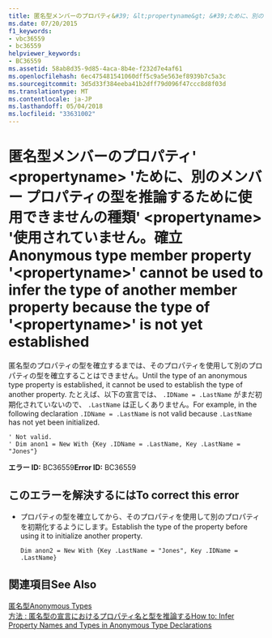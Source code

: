 ```yaml
---
title: 匿名型メンバーのプロパティ&#39; &lt;propertyname&gt; &#39;ために、別のメンバー プロパティの型を推論するために使用できませんの種類&#39; &lt;propertyname&gt; &#39;使用されていません。確立
ms.date: 07/20/2015
f1_keywords:
- vbc36559
- bc36559
helpviewer_keywords:
- BC36559
ms.assetid: 58ab8d35-9d85-4aca-8b4e-f232d7e4af61
ms.openlocfilehash: 6ec475481541060dff5c9a5e563ef8939b7c5a3c
ms.sourcegitcommit: 3d5d33f384eeba41b2dff79d096f47ccc8d8f03d
ms.translationtype: MT
ms.contentlocale: ja-JP
ms.lasthandoff: 05/04/2018
ms.locfileid: "33631002"
---
```

# <a name="anonymous-type-member-property-39ltpropertynamegt39-cannot-be-used-to-infer-the-type-of-another-member-property-because-the-type-of-39ltpropertynamegt39-is-not-yet-established"></a><span data-ttu-id="79010-102">匿名型メンバーのプロパティ&#39; &lt;propertyname&gt; &#39;ために、別のメンバー プロパティの型を推論するために使用できませんの種類&#39; &lt;propertyname&gt; &#39;使用されていません。確立</span><span class="sxs-lookup"><span data-stu-id="79010-102">Anonymous type member property &#39;&lt;propertyname&gt;&#39; cannot be used to infer the type of another member property because the type of &#39;&lt;propertyname&gt;&#39; is not yet established</span></span>
<span data-ttu-id="79010-103">匿名型のプロパティの型を確立するまでは、そのプロパティを使用して別のプロパティの型を確立することはできません。</span><span class="sxs-lookup"><span data-stu-id="79010-103">Until the type of an anonymous type property is established, it cannot be used to establish the type of another property.</span></span> <span data-ttu-id="79010-104">たとえば、以下の宣言では、 `.IDName = .LastName` がまだ初期化されていないので、 `.LastName` は正しくありません。</span><span class="sxs-lookup"><span data-stu-id="79010-104">For example, in the following declaration `.IDName = .LastName` is not valid because `.LastName` has not yet been initialized.</span></span>  
  
```  
' Not valid.   
' Dim anon1 = New With {Key .IDName = .LastName, Key .LastName = "Jones"}   
```  
  
 <span data-ttu-id="79010-105">**エラー ID:** BC36559</span><span class="sxs-lookup"><span data-stu-id="79010-105">**Error ID:** BC36559</span></span>  
  
## <a name="to-correct-this-error"></a><span data-ttu-id="79010-106">このエラーを解決するには</span><span class="sxs-lookup"><span data-stu-id="79010-106">To correct this error</span></span>  
  
-   <span data-ttu-id="79010-107">プロパティの型を確立してから、そのプロパティを使用して別のプロパティを初期化するようにします。</span><span class="sxs-lookup"><span data-stu-id="79010-107">Establish the type of the property before using it to initialize another property.</span></span>  
  
    ```  
    Dim anon2 = New With {Key .LastName = "Jones", Key .IDName = .LastName}  
    ```  
  
## <a name="see-also"></a><span data-ttu-id="79010-108">関連項目</span><span class="sxs-lookup"><span data-stu-id="79010-108">See Also</span></span>  
 [<span data-ttu-id="79010-109">匿名型</span><span class="sxs-lookup"><span data-stu-id="79010-109">Anonymous Types</span></span>](../../visual-basic/programming-guide/language-features/objects-and-classes/anonymous-types.md)  
 [<span data-ttu-id="79010-110">方法 : 匿名型の宣言におけるプロパティ名と型を推論する</span><span class="sxs-lookup"><span data-stu-id="79010-110">How to: Infer Property Names and Types in Anonymous Type Declarations</span></span>](../../visual-basic/programming-guide/language-features/objects-and-classes/how-to-infer-property-names-and-types-in-anonymous-type-declarations.md)
